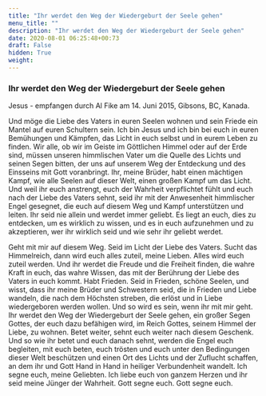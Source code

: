 ```yaml
---
title: "Ihr werdet den Weg der Wiedergeburt der Seele gehen"
menu_title: ""
description: "Ihr werdet den Weg der Wiedergeburt der Seele gehen"
date: 2020-08-01 06:25:48+00:73
draft: False
hidden: True
weight:
---
```

### Ihr werdet den Weg der Wiedergeburt der Seele gehen

Jesus - empfangen durch Al Fike am 14. Juni 2015, Gibsons, BC, Kanada.

Und möge die Liebe des Vaters in euren Seelen wohnen und sein Friede ein Mantel auf euren Schultern sein. Ich bin Jesus und ich bin bei euch in euren Bemühungen und Kämpfen, das Licht in euch selbst und in eurem Leben zu finden. Wir alle, ob wir im Geiste im Göttlichen Himmel oder auf der Erde sind, müssen unseren himmlischen Vater um die Quelle des Lichts und seinen Segen bitten, der uns auf unserem Weg der Entdeckung und des Einsseins mit Gott voranbringt. Ihr, meine Brüder, habt einen mächtigen Kampf, wie alle Seelen auf dieser Welt, einen großen Kampf um das Licht. Und weil ihr euch anstrengt, euch der Wahrheit verpflichtet fühlt und euch nach der Liebe des Vaters sehnt, seid ihr mit der Anwesenheit himmlischer Engel gesegnet, die euch auf diesem Weg und Kampf unterstützen und leiten. Ihr seid nie allein und werdet immer geliebt. Es liegt an euch, dies zu entdecken, um es wirklich zu wissen, und es in euch aufzunehmen und zu akzeptieren, wer ihr wirklich seid und wie sehr ihr geliebt werdet.

Geht mit mir auf diesem Weg. Seid im Licht der Liebe des Vaters. Sucht das Himmelreich, dann wird euch alles zuteil, meine Lieben. Alles wird euch zuteil werden. Und ihr werdet die Freude und die Freiheit finden, die wahre Kraft in euch, das wahre Wissen, das mit der Berührung der Liebe des Vaters in euch kommt. Habt Frieden. Seid in Frieden, schöne Seelen, und wisst, dass ihr meine Brüder und Schwestern seid, die in Frieden und Liebe wandeln, die nach dem Höchsten streben, die erlöst und in Liebe wiedergeboren werden wollen. Und so wird es sein, wenn ihr mit mir geht. Ihr werdet den Weg der Wiedergeburt der Seele gehen, ein großer Segen Gottes, der euch dazu befähigen wird, im Reich Gottes, seinem Himmel der Liebe, zu wohnen. Betet weiter, sehnt euch weiter nach diesem Geschenk. Und so wie ihr betet und euch danach sehnt, werden die Engel euch begleiten, mit euch beten, euch trösten und euch unter den Bedingungen dieser Welt beschützen und einen Ort des Lichts und der Zuflucht schaffen, an dem ihr und Gott Hand in Hand in heiliger Verbundenheit wandelt. Ich segne euch, meine Geliebten. Ich liebe euch von ganzem Herzen und ihr seid meine Jünger der Wahrheit. Gott segne euch. Gott segne euch.
